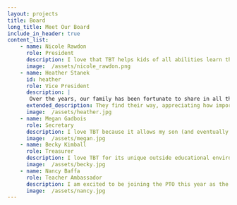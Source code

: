 ```yaml
---
layout: projects
title: Board
long_title: Meet Our Board
include_in_header: true
content_list: 
    - name: Nicole Rawdon
      role: President   
      description: I love that TBT helps kids of all abilities learn through play. The school has profoundly impacted my boys by fostering their curiosity and love of movement, while simultaneously teaching them all of the things- without ever forcing them to sit at a desk. I'm so grateful for the unique and vital education TBT offers. I’m excited to have this opportunity to give back to the school community. 
      image:  /assets/nicole_rawdon.png
    - name: Heather Stanek
      id: heather
      role: Vice President   
      description: |
       Over the years, our family has been fortunate to share in all the programs  that TBT has had to offer our children.  They have had an opportunity to learn, grow, and thrive  in an environment that nurtures the whole child.  TBT allows our children to learn naturally, using the “superpowers” innate to all young children: curiosity, connection, empathy, and wonder.  
      extended_description: They find their way, appreciating how important they are to the world they make better.  Cultivated the way TBT has done, they will have abilities and perspectives that will enrich their experiences once they approach the more conventional, ordinary educational environments.  Being involved in the PTO is important to me because it helps foster a sense of community among TBT families, who  are from throughout the region, unlike a “neighborhood” elementary school.  To supplement the individual feedback to teachers, conversations among parents in this setting allows for sharing ideas and contributions to growth of the programs, including volunteering opportunities.  We have seen TBT grow considerably as a community, fostering a unique mission in helping our children learn and discover their connection to each other and nature.
      image:  /assets/heather.jpg
    - name: Megan Gadbois
      role: Secretary
      description: I love TBT because it allows my son (and eventually daughter) to learn in harmony with nature. The school nurtures curiosity, play, and discovery in a way that feels organic and soulful, and I’m grateful to be part of that journey. Through the PTO, I look forward to uplifting this community and offering my support wherever it’s needed.
      image:  /assets/megan.jpg
    - name: Becky Kimball
      role: Treasurer
      description: I love TBT for its unique outside educational environment handcrafted by its dedicated staff.
      image:  /assets/becky.jpg
    - name: Nancy Baffa
      role: Teacher Ambassador
      description: I am excited to be joining the PTO this year as the “Teacher Ambassador.” I look forward to working with the vibrant group of parent volunteers  to support and enrich the entire farm school community.
      image:  /assets/nancy.jpg
---
```


